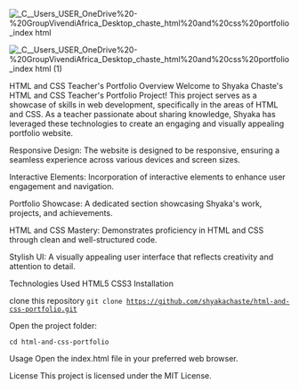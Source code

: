 ![_C__Users_USER_OneDrive%20-%20GroupVivendiAfrica_Desktop_chaste_html%20and%20css%20portfolio_index html](https://github.com/shyakachaste/html-and-css-portfolio/assets/121980393/01fbbf18-7ffa-4660-b317-236f4cfdbed9)

![_C__Users_USER_OneDrive%20-%20GroupVivendiAfrica_Desktop_chaste_html%20and%20css%20portfolio_index html (1)](https://github.com/shyakachaste/html-and-css-portfolio/assets/121980393/c3826897-9ecf-41d0-94fe-b7f4661237fc)


HTML and CSS Teacher's Portfolio
Overview
Welcome to Shyaka Chaste's HTML and CSS Teacher's Portfolio Project! This project serves as a showcase of skills in web development, specifically in the areas of HTML and CSS. As a teacher passionate about sharing knowledge, Shyaka has leveraged these technologies to create an engaging and visually appealing portfolio website.


Responsive Design: The website is designed to be responsive, ensuring a seamless experience across various devices and screen sizes.

Interactive Elements: Incorporation of interactive elements to enhance user engagement and navigation.

Portfolio Showcase: A dedicated section showcasing Shyaka's work, projects, and achievements.

HTML and CSS Mastery: Demonstrates proficiency in HTML and CSS through clean and well-structured code.

Stylish UI: A visually appealing user interface that reflects creativity and attention to detail.

Technologies Used
HTML5
CSS3
Installation

clone this repository
<code>git clone https://github.com/shyakachaste/html-and-css-portfolio.git</code>

Open the project folder:

<code>cd html-and-css-portfolio</code>

Usage
Open the index.html file in your preferred web browser.


License
This project is licensed under the MIT License.

